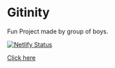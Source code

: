 # Gitinity
Fun Project made by group of boys.

[![Netlify Status](https://api.netlify.com/api/v1/badges/3c88557a-bc07-42e4-bbbe-e6265bc4797e/deploy-status)](https://app.netlify.com/sites/gitinity/deploys)

[Click here](https://gitinity.netlify.app/)
